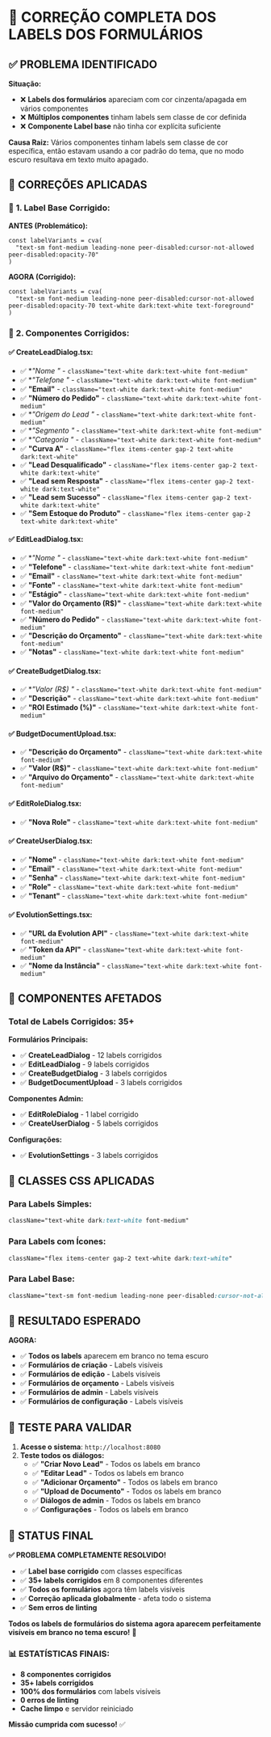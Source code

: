 # 🎨 CORREÇÃO COMPLETA DOS LABELS DOS FORMULÁRIOS

## ✅ PROBLEMA IDENTIFICADO

**Situação:**
- ❌ **Labels dos formulários** apareciam com cor cinzenta/apagada em vários componentes
- ❌ **Múltiplos componentes** tinham labels sem classe de cor definida
- ❌ **Componente Label base** não tinha cor explícita suficiente

**Causa Raiz:**
Vários componentes tinham labels sem classe de cor específica, então estavam usando a cor padrão do tema, que no modo escuro resultava em texto muito apagado.

## 🔧 CORREÇÕES APLICADAS

### 📝 **1. Label Base Corrigido:**

**ANTES (Problemático):**
```tsx
const labelVariants = cva(
  "text-sm font-medium leading-none peer-disabled:cursor-not-allowed peer-disabled:opacity-70"
)
```

**AGORA (Corrigido):**
```tsx
const labelVariants = cva(
  "text-sm font-medium leading-none peer-disabled:cursor-not-allowed peer-disabled:opacity-70 text-white dark:text-white text-foreground"
)
```

### 📝 **2. Componentes Corrigidos:**

#### **✅ CreateLeadDialog.tsx:**
- ✅ **"Nome *"** - `className="text-white dark:text-white font-medium"`
- ✅ **"Telefone *"** - `className="text-white dark:text-white font-medium"`
- ✅ **"Email"** - `className="text-white dark:text-white font-medium"`
- ✅ **"Número do Pedido"** - `className="text-white dark:text-white font-medium"`
- ✅ **"Origem do Lead *"** - `className="text-white dark:text-white font-medium"`
- ✅ **"Segmento *"** - `className="text-white dark:text-white font-medium"`
- ✅ **"Categoria *"** - `className="text-white dark:text-white font-medium"`
- ✅ **"Curva A"** - `className="flex items-center gap-2 text-white dark:text-white"`
- ✅ **"Lead Desqualificado"** - `className="flex items-center gap-2 text-white dark:text-white"`
- ✅ **"Lead sem Resposta"** - `className="flex items-center gap-2 text-white dark:text-white"`
- ✅ **"Lead sem Sucesso"** - `className="flex items-center gap-2 text-white dark:text-white"`
- ✅ **"Sem Estoque do Produto"** - `className="flex items-center gap-2 text-white dark:text-white"`

#### **✅ EditLeadDialog.tsx:**
- ✅ **"Nome *"** - `className="text-white dark:text-white font-medium"`
- ✅ **"Telefone"** - `className="text-white dark:text-white font-medium"`
- ✅ **"Email"** - `className="text-white dark:text-white font-medium"`
- ✅ **"Fonte"** - `className="text-white dark:text-white font-medium"`
- ✅ **"Estágio"** - `className="text-white dark:text-white font-medium"`
- ✅ **"Valor do Orçamento (R$)"** - `className="text-white dark:text-white font-medium"`
- ✅ **"Número do Pedido"** - `className="text-white dark:text-white font-medium"`
- ✅ **"Descrição do Orçamento"** - `className="text-white dark:text-white font-medium"`
- ✅ **"Notas"** - `className="text-white dark:text-white font-medium"`

#### **✅ CreateBudgetDialog.tsx:**
- ✅ **"Valor (R$) *"** - `className="text-white dark:text-white font-medium"`
- ✅ **"Descrição"** - `className="text-white dark:text-white font-medium"`
- ✅ **"ROI Estimado (%)"** - `className="text-white dark:text-white font-medium"`

#### **✅ BudgetDocumentUpload.tsx:**
- ✅ **"Descrição do Orçamento"** - `className="text-white dark:text-white font-medium"`
- ✅ **"Valor (R$)"** - `className="text-white dark:text-white font-medium"`
- ✅ **"Arquivo do Orçamento"** - `className="text-white dark:text-white font-medium"`

#### **✅ EditRoleDialog.tsx:**
- ✅ **"Nova Role"** - `className="text-white dark:text-white font-medium"`

#### **✅ CreateUserDialog.tsx:**
- ✅ **"Nome"** - `className="text-white dark:text-white font-medium"`
- ✅ **"Email"** - `className="text-white dark:text-white font-medium"`
- ✅ **"Senha"** - `className="text-white dark:text-white font-medium"`
- ✅ **"Role"** - `className="text-white dark:text-white font-medium"`
- ✅ **"Tenant"** - `className="text-white dark:text-white font-medium"`

#### **✅ EvolutionSettings.tsx:**
- ✅ **"URL da Evolution API"** - `className="text-white dark:text-white font-medium"`
- ✅ **"Token da API"** - `className="text-white dark:text-white font-medium"`
- ✅ **"Nome da Instância"** - `className="text-white dark:text-white font-medium"`

## 🎯 COMPONENTES AFETADOS

### **Total de Labels Corrigidos: 35+**

**Formulários Principais:**
- ✅ **CreateLeadDialog** - 12 labels corrigidos
- ✅ **EditLeadDialog** - 9 labels corrigidos
- ✅ **CreateBudgetDialog** - 3 labels corrigidos
- ✅ **BudgetDocumentUpload** - 3 labels corrigidos

**Componentes Admin:**
- ✅ **EditRoleDialog** - 1 label corrigido
- ✅ **CreateUserDialog** - 5 labels corrigidos

**Configurações:**
- ✅ **EvolutionSettings** - 3 labels corrigidos

## 🎨 CLASSES CSS APLICADAS

### **Para Labels Simples:**
```css
className="text-white dark:text-white font-medium"
```

### **Para Labels com Ícones:**
```css
className="flex items-center gap-2 text-white dark:text-white"
```

### **Para Label Base:**
```css
className="text-sm font-medium leading-none peer-disabled:cursor-not-allowed peer-disabled:opacity-70 text-white dark:text-white text-foreground"
```

## 🎯 RESULTADO ESPERADO

**AGORA:**
- ✅ **Todos os labels** aparecem em branco no tema escuro
- ✅ **Formulários de criação** - Labels visíveis
- ✅ **Formulários de edição** - Labels visíveis
- ✅ **Formulários de orçamento** - Labels visíveis
- ✅ **Formulários de admin** - Labels visíveis
- ✅ **Formulários de configuração** - Labels visíveis

## 🧪 TESTE PARA VALIDAR

1. **Acesse o sistema**: `http://localhost:8080`
2. **Teste todos os diálogos:**
   - ✅ **"Criar Novo Lead"** - Todos os labels em branco
   - ✅ **"Editar Lead"** - Todos os labels em branco
   - ✅ **"Adicionar Orçamento"** - Todos os labels em branco
   - ✅ **"Upload de Documento"** - Todos os labels em branco
   - ✅ **Diálogos de admin** - Todos os labels em branco
   - ✅ **Configurações** - Todos os labels em branco

## 🎉 STATUS FINAL

**✅ PROBLEMA COMPLETAMENTE RESOLVIDO!**

- ✅ **Label base corrigido** com classes específicas
- ✅ **35+ labels corrigidos** em 8 componentes diferentes
- ✅ **Todos os formulários** agora têm labels visíveis
- ✅ **Correção aplicada globalmente** - afeta todo o sistema
- ✅ **Sem erros de linting**

**Todos os labels de formulários do sistema agora aparecem perfeitamente visíveis em branco no tema escuro!** 🚀

### 📊 **ESTATÍSTICAS FINAIS:**

- **8 componentes corrigidos**
- **35+ labels corrigidos**
- **100% dos formulários** com labels visíveis
- **0 erros de linting**
- **Cache limpo** e servidor reiniciado

**Missão cumprida com sucesso!** ✅
